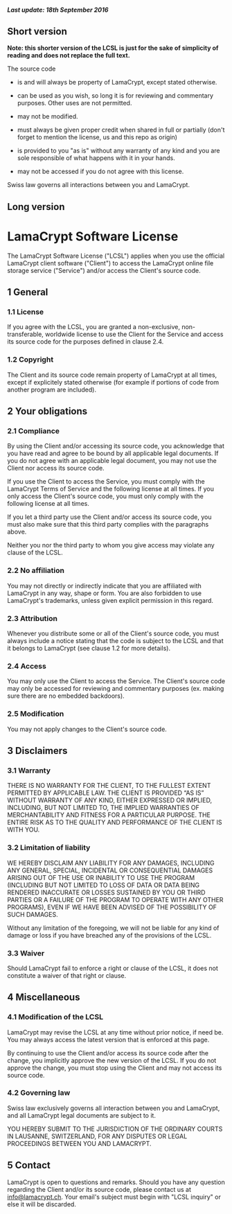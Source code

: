 #### <i>Last update: 18th September 2016</i>

## Short version

__Note: this shorter version of the LCSL is just for the sake of simplicity of reading and does not replace the full text.__

The source code

* is and will always be property of LamaCrypt, except stated otherwise.

* can be used as you wish, so long it is for reviewing and commentary purposes. Other uses are not permitted.

* may not be modified.

* must always be given proper credit when shared in full or partially (don't forget to mention the license, us and this repo as origin)

* is provided to you "as is" without any warranty of any kind and you are sole responsible of what happens with it in your hands.

* may not be accessed if you do not agree with this license.

Swiss law governs all interactions between you and LamaCrypt.

## Long version

# LamaCrypt Software License

The LamaCrypt Software License ("LCSL") applies when you use the official LamaCrypt client software ("Client") to access the LamaCrypt online file storage service ("Service") and/or access the Client's source code.

## 1 General

### 1.1 License

If you agree with the LCSL, you are granted a non-exclusive, non-transferable, worldwide license to use the Client for the Service and access its source code for the purposes defined in clause 2.4.

### 1.2 Copyright

The Client and its source code remain property of LamaCrypt at all times, except if explicitely stated otherwise (for example if portions of code from another program are included).

## 2 Your obligations

### 2.1 Compliance

By using the Client and/or accessing its source code, you acknowledge that you have read and agree to be bound by all applicable legal documents. If you do not agree with an applicable legal document, you may not use the Client nor access its source code.

If you use the Client to access the Service, you must comply with the LamaCrypt Terms of Service and the following license at all times. If you only access the Client's source code, you must only comply with the following license at all times.

If you let a third party use the Client and/or access its source code, you must also make sure that this third party complies with the paragraphs above.

Neither you nor the third party to whom you give access may violate any clause of the LCSL.

### 2.2 No affiliation

You may not directly or indirectly indicate that you are affiliated with LamaCrypt in any way, shape or form. You are also forbidden to use LamaCrypt's trademarks, unless given explicit permission in this regard.

### 2.3 Attribution

Whenever you distribute some or all of the Client's source code, you must always include a notice stating that the code is subject to the LCSL and that it belongs to LamaCrypt (see clause 1.2 for more details).

### 2.4 Access

You may only use the Client to access the Service. The Client's source code may only be accessed for reviewing and commentary purposes (ex. making sure there are no embedded backdoors).

### 2.5 Modification

You may not apply changes to the Client's source code.

## 3 Disclaimers

### 3.1 Warranty

THERE IS NO WARRANTY FOR THE CLIENT, TO THE FULLEST EXTENT PERMITTED BY APPLICABLE LAW. THE CLIENT IS PROVIDED “AS IS” WITHOUT WARRANTY OF ANY KIND, EITHER EXPRESSED OR IMPLIED, INCLUDING, BUT NOT LIMITED TO, THE IMPLIED WARRANTIES OF MERCHANTABILITY AND FITNESS FOR A PARTICULAR PURPOSE. THE ENTIRE RISK AS TO THE QUALITY AND PERFORMANCE OF THE CLIENT IS WITH YOU.

### 3.2 Limitation of liability

WE HEREBY DISCLAIM ANY LIABILITY FOR ANY DAMAGES, INCLUDING ANY GENERAL, SPECIAL, INCIDENTAL OR CONSEQUENTIAL DAMAGES ARISING OUT OF THE USE OR INABILITY TO USE THE PROGRAM (INCLUDING BUT NOT LIMITED TO LOSS OF DATA OR DATA BEING RENDERED INACCURATE OR LOSSES SUSTAINED BY YOU OR THIRD PARTIES OR A FAILURE OF THE PROGRAM TO OPERATE WITH ANY OTHER PROGRAMS), EVEN IF WE HAVE BEEN ADVISED OF THE POSSIBILITY OF SUCH DAMAGES.

Without any limitation of the foregoing, we will not be liable for any kind of damage or loss if you have breached any of the provisions of the LCSL.

### 3.3 Waiver

Should LamaCrypt fail to enforce a right or clause of the LCSL, it does not constitute a waiver of that right or clause.

## 4 Miscellaneous

### 4.1 Modification of the LCSL

LamaCrypt may revise the LCSL at any time without prior notice, if need be. You may always access the latest version that is enforced at this page.

By continuing to use the Client and/or access its source code after the change, you implicitly approve the new version of the LCSL. If you do not approve the change, you must stop using the Client and may not access its source code.

### 4.2 Governing law

Swiss law exclusively governs all interaction between you and LamaCrypt, and all LamaCrypt legal documents are subject to it.

YOU HEREBY SUBMIT TO THE JURISDICTION OF THE ORDINARY COURTS IN LAUSANNE, SWITZERLAND, FOR ANY DISPUTES OR LEGAL PROCEEDINGS BETWEEN YOU AND LAMACRYPT.

## 5 Contact

LamaCrypt is open to questions and remarks. Should you have any question regarding the Client and/or its source code, please contact us at [info@lamacrypt.ch](mailto:info@lamacrypt.ch?Subject=LCSL%20inquiry). Your email's subject must begin with "LCSL inquiry" or else it will be discarded.
